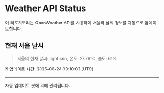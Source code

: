 
# Weather API Status

이 리포지토리는 OpenWeather API를 사용하여 서울의 날씨 정보를 자동으로 업데이트합니다.

## 현재 서울 날씨
> 서울의 현재 날씨: light rain, 온도: 27.76°C, 습도: 61%

⏳ 업데이트 시간: 2025-06-24 03:10:03 (UTC)

---
자동 업데이트 봇에 의해 관리됩니다.
